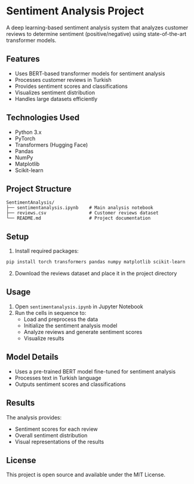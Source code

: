 # Sentiment Analysis Project

A deep learning-based sentiment analysis system that analyzes customer reviews to determine sentiment (positive/negative) using state-of-the-art transformer models.

## Features

- Uses BERT-based transformer models for sentiment analysis
- Processes customer reviews in Turkish
- Provides sentiment scores and classifications
- Visualizes sentiment distribution
- Handles large datasets efficiently

## Technologies Used

- Python 3.x
- PyTorch
- Transformers (Hugging Face)
- Pandas
- NumPy
- Matplotlib
- Scikit-learn

## Project Structure

```
SentimentAnalysis/
├── sentimentanalysis.ipynb    # Main analysis notebook
├── reviews.csv                # Customer reviews dataset
└── README.md                  # Project documentation
```

## Setup

1. Install required packages:

```bash
pip install torch transformers pandas numpy matplotlib scikit-learn
```

2. Download the reviews dataset and place it in the project directory

## Usage

1. Open `sentimentanalysis.ipynb` in Jupyter Notebook
2. Run the cells in sequence to:
   - Load and preprocess the data
   - Initialize the sentiment analysis model
   - Analyze reviews and generate sentiment scores
   - Visualize results

## Model Details

- Uses a pre-trained BERT model fine-tuned for sentiment analysis
- Processes text in Turkish language
- Outputs sentiment scores and classifications

## Results

The analysis provides:

- Sentiment scores for each review
- Overall sentiment distribution
- Visual representations of the results

## License

This project is open source and available under the MIT License.

